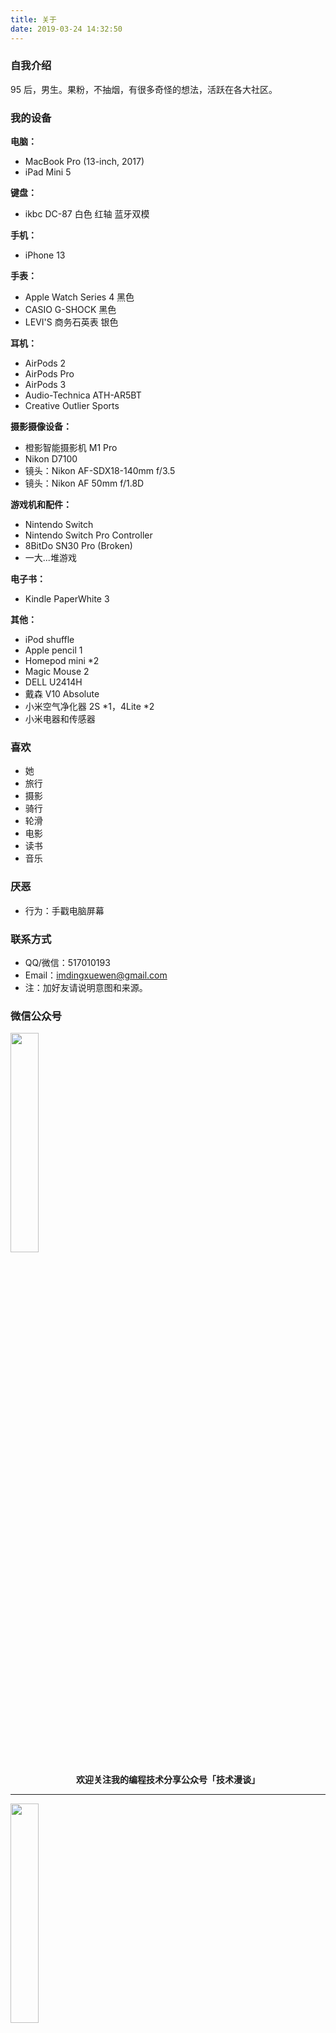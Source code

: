 ```yaml
---
title: 关于
date: 2019-03-24 14:32:50
---
```


### 自我介绍

95 后，男生。果粉，不抽烟，有很多奇怪的想法，活跃在各大社区。

### 我的设备

**电脑：**

- MacBook Pro (13-inch, 2017)
- iPad Mini 5

**键盘：**

- ikbc DC-87 白色 红轴 蓝牙双模

**手机：**

- iPhone 13

**手表：**

- Apple Watch Series 4 黑色
- CASIO G-SHOCK 黑色
- LEVI'S 商务石英表 银色

**耳机：**

- AirPods 2
- AirPods Pro
- AirPods 3
- Audio-Technica ATH-AR5BT
- Creative Outlier Sports

**摄影摄像设备：**

- 橙影智能摄影机 M1 Pro
- Nikon D7100
- 镜头：Nikon AF-SDX18-140mm f/3.5
- 镜头：Nikon AF 50mm f/1.8D

**游戏机和配件：**

- Nintendo Switch
- Nintendo Switch Pro Controller
- 8BitDo SN30 Pro (Broken)
- 一大...堆游戏

**电子书：**

- Kindle PaperWhite 3

**其他：**

- iPod shuffle
- Apple pencil 1
- Homepod mini *2
- Magic Mouse 2
- DELL U2414H
- 戴森 V10 Absolute
- 小米空气净化器 2S *1，4Lite *2
- 小米电器和传感器

### 喜欢

- 她
- 旅行
- 摄影
- 骑行
- 轮滑
- 电影
- 读书
- 音乐

### 厌恶

- 行为：手戳电脑屏幕

### 联系方式

- QQ/微信：517010193
- Email：imdingxuewen@gmail.com
- 注：加好友请说明意图和来源。

### 微信公众号

<img width="30%" src="../img/wechatpub-1.jpg" />

**<center>欢迎关注我的编程技术分享公众号「技术漫谈」</center>**

---

<img width="30%" src="../img/wechatpub-2.jpg" />

**<center>欢迎关注我的面试求职分享公众号「编程每日一题」</center>**

---

<img width="30%" src="../img/wechatpub-3.jpg" />

**<center>欢迎关注我的个人思考分享公众号「丁学文」</center>**

<br><br><br><br>
